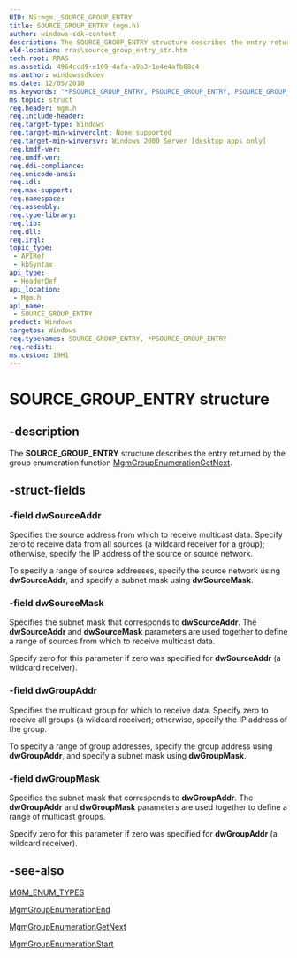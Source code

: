 ```yaml
---
UID: NS:mgm._SOURCE_GROUP_ENTRY
title: SOURCE_GROUP_ENTRY (mgm.h)
author: windows-sdk-content
description: The SOURCE_GROUP_ENTRY structure describes the entry returned by the group enumeration function MgmGroupEnumerationGetNext.
old-location: rras\source_group_entry_str.htm
tech.root: RRAS
ms.assetid: 4964ccd9-e169-4afa-a9b3-1e4e4afb88c4
ms.author: windowssdkdev
ms.date: 12/05/2018
ms.keywords: "*PSOURCE_GROUP_ENTRY, PSOURCE_GROUP_ENTRY, PSOURCE_GROUP_ENTRY structure pointer [RAS], SOURCE_GROUP_ENTRY, SOURCE_GROUP_ENTRY structure [RAS], _mpr_source_group_entry_str, mgm/PSOURCE_GROUP_ENTRY, mgm/SOURCE_GROUP_ENTRY, rras.source_group_entry_str"
ms.topic: struct
req.header: mgm.h
req.include-header: 
req.target-type: Windows
req.target-min-winverclnt: None supported
req.target-min-winversvr: Windows 2000 Server [desktop apps only]
req.kmdf-ver: 
req.umdf-ver: 
req.ddi-compliance: 
req.unicode-ansi: 
req.idl: 
req.max-support: 
req.namespace: 
req.assembly: 
req.type-library: 
req.lib: 
req.dll: 
req.irql: 
topic_type:
 - APIRef
 - kbSyntax
api_type:
 - HeaderDef
api_location:
 - Mgm.h
api_name:
 - SOURCE_GROUP_ENTRY
product: Windows
targetos: Windows
req.typenames: SOURCE_GROUP_ENTRY, *PSOURCE_GROUP_ENTRY
req.redist: 
ms.custom: 19H1
---
```


# SOURCE_GROUP_ENTRY structure


## -description


The 
<b>SOURCE_GROUP_ENTRY</b> structure describes the entry returned by the group enumeration function 
<a href="https://msdn.microsoft.com/a5e659e9-b566-490b-831b-96f9de822ebf">MgmGroupEnumerationGetNext</a>.


## -struct-fields




### -field dwSourceAddr

Specifies the source address from which to receive multicast data. Specify zero to receive data from all sources (a wildcard receiver for a group); otherwise, specify the IP address of the source or source network. 




To specify a range of source addresses, specify the source network using <b>dwSourceAddr</b>, and specify a subnet mask using <b>dwSourceMask</b>.


### -field dwSourceMask

Specifies the subnet mask that corresponds to <b>dwSourceAddr</b>. The <b>dwSourceAddr</b> and <b>dwSourceMask</b> parameters are used together to define a range of sources from which to receive multicast data. 




Specify zero for this parameter if zero was specified for <b>dwSourceAddr</b> (a wildcard receiver).
						


### -field dwGroupAddr

Specifies the multicast group for which to receive data. Specify zero to receive all groups (a wildcard receiver); otherwise, specify the IP address of the group. 




To specify a range of group addresses, specify the group address using <b>dwGroupAddr</b>, and specify a subnet mask using <b>dwGroupMask</b>.


### -field dwGroupMask

Specifies the subnet mask that corresponds to <b>dwGroupAddr</b>. The <b>dwGroupAddr</b> and <b>dwGroupMask</b> parameters are used together to define a range of multicast groups. 




Specify zero for this parameter if zero was specified for <b>dwGroupAddr</b> (a wildcard receiver).


## -see-also




<a href="https://msdn.microsoft.com/09b60342-25a8-4d0a-8176-3701f0622aa8">MGM_ENUM_TYPES</a>



<a href="https://msdn.microsoft.com/87a0bd96-c877-443e-a539-a31ab0971869">MgmGroupEnumerationEnd</a>



<a href="https://msdn.microsoft.com/a5e659e9-b566-490b-831b-96f9de822ebf">MgmGroupEnumerationGetNext</a>



<a href="https://msdn.microsoft.com/926f4055-becb-4c99-afd2-2d2822626f24">MgmGroupEnumerationStart</a>
 

 

